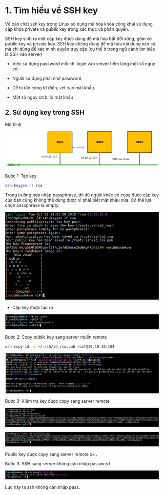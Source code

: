 # 1. Tìm hiểu về SSH key

Về bản chất ssh key trong Linux sử dụng mã hóa khóa công khai sử dụng cặp khóa private và public key trong xác thực và phân quyền.

SSH key sinh ra một cặp key được dùng để mã hóa bất đối xứng, gồm có public key và private key. SSH key không dùng để mã hóa nội dung nào cả, mà chỉ dùng để xác minh quyền truy cập (cụ thể ở trong ngữ cảnh tìm hiểu là SSH vào server)


- Việc sử dụng password mỗi khi login vào server tiềm tàng một số nguy cơ:

+ Người sử dụng phải nhớ password

+ Dễ bị tấn công từ điển, vét cạn mật khẩu.

+ Một sô nguy cơ bị lộ mật khẩu

## 2. Sử dụng key trong SSH

Mô hình

![](../images/ssh1.png)

Bước 1: Tạo key 

```sh
ssh-keygen -t rsa
```

Trong trường hợp nhập passphrase, thì dù người khác có copy được cặp key của bạn cũng không thể dùng được vì phải biết mật khẩu nữa. Có thể lựa chọn passphrase là empty.

![](../images/Screenshot_105.png)

- Cặp key được tạo ra

![](../images/Screenshot_106.png)

Bước 2: Copy public key sang server muốn remote

```sh
ssh-copy-id -i ~/.ssh/id_rsa.pub root@10.10.10.104

```

![](../images/Screenshot_107.png)

Bước 3: Kiểm tra key được copy sang server remote

![](../images/Screenshot_108.png)


![](../images/Screenshot_109.png)

Public key được copy sang server remote ok .

Bước 3: SSH sang server không cân nhập password


![](../images/Screenshot_110.png)

Lúc này ta ssh không cần nhập pass.










